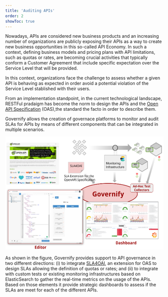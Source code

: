 ```yaml
---
title: 'Auditing APIs'
order: 2
showToc: true
---
```


Nowadays, APIs are considered new business products and an increasing number of organizations are publicly exposing their APIs as a way to create new business opportunities in this so-called API Economy. In such a context, defining business models and pricing plans with API limitations, such as quotas or rates, are becoming crucial activities that typically conform a Customer Agreement that include specific expectation over the Service Level that will be provided. 

In this context, organizations face the challenge to assess whether a given API is behaving as expected in order avoid a potential violation of the Service Level stablished with their users. 

From an implementation standpoint, in the current technological landscape, RESTFul pradaigm has become the norm to design the APIs and the [Open API Specification](https://github.com/OAI/OpenAPI-Specification) (OAS),the standard the facto in order to describe them. 

Governify allows the creation of governace platforms to monitor and audit SLAs for APIs by means of different components that can be integrated in multiple scenarios. 

![Governify for Support teams Overview](../../images/about/gov-apis-overview.png) 

As shown in the figure, Governify provides support to API governance in two different directions: (i) to integrate [SLA4OAI](https://sla4oai.specs.governify.io/), an extension for OAS to design SLAs allowing the definition of quotas or rates; and (ii) to integrate with custom tests or existing monitoring infrastructures based on ElasticSearch to gather the real-time metrics on the usage of the APIs. Based on those elements it provide strategic dashboards to assess if the SLAs are meet for each of the different APIs. 
 
